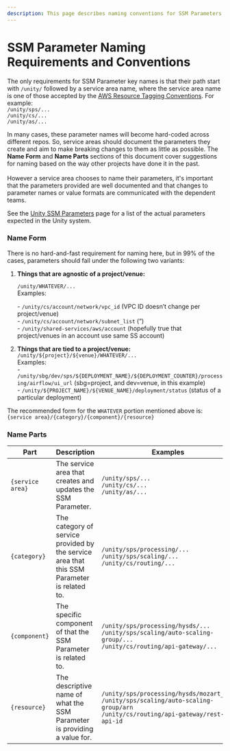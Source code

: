 ```yaml
---
description: This page describes naming conventions for SSM Parameters.
---
```


# SSM Parameter Naming Requirements and Conventions

The only requirements for SSM Parameter key names is that their path start with `/unity/`  followed by a  service area name, where the service area name is one of those accepted by the [AWS Resource Tagging Conventions](https://unity-sds.gitbook.io/docs/developer-docs/common-services/docs/users-guide/deployment/unity-aws-resource-tagging-conventions#servicearea).  For example:\
`/unity/sps/...`\
`/unity/cs/...`\
`/unity/as/...`

In many cases, these parameter names will become hard-coded across different repos. So, service areas should document the parameters they create and aim to make breaking changes to them as little as possible. The **Name Form** and **Name Parts** sections of this document cover suggestions for naming based on the way other projects have done it in the past.\
\
However a service area chooses to name their parameters, it's important that the parameters provided are well documented and that changes to parameter names or value formats are communicated with the dependent teams.

See the [Unity SSM Parameters](./) page for a list of the actual parameters expected in the Unity system.

### Name Form

There is no hard-and-fast requirement for naming here, but in 99% of the cases, parameters should fall under the following two variants:

1.  **Things that are agnostic of a project/venue:**

    `/unity/WHATEVER/...`\
    Examples:&#x20;

    \- `/unity/cs/account/network/vpc_id` (VPC ID doesn’t change per project/venue)\
    \- `/unity/cs/account/network/subnet_list` (“)  \
    \- `/unity/shared-services/aws/account` (hopefully true that project/venues in an account use same SS account)
2. **Things that are tied to a project/venue:** \
   `/unity/${project}/${venue}/WHATEVER/...` \
   Examples:\
   \- `/unity/sbg/dev/sps/${DEPLOYMENT_NAME}/${DEPLOYMENT_COUNTER}/processing/airflow/ui_url` (sbg=project, and dev=venue, in this example)\
   \- `/unity/${PROJECT_NAME}/${VENUE_NAME}/deployment/status` (status of a particular deployment)

The recommended form for the `WHATEVER` portion mentioned above is:\
`{service area}/{category}/{component}/{resource}`&#x20;





### Name Parts

<table><thead><tr><th width="193.33333333333331">Part</th><th width="170">Description</th><th>Examples</th></tr></thead><tbody><tr><td><code>{service area}</code></td><td>The service area that creates and updates the SSM Parameter.</td><td><code>/unity/sps/...</code><br><code>/unity/cs/...</code><br><code>/unity/as/...</code></td></tr><tr><td><code>{category}</code></td><td>The category of service provided by the service area that this SSM Parameter is related to.</td><td><code>/unity/sps/processing/...</code><br><code>/unity/sps/scaling/...</code><br><code>/unity/cs/routing/...</code></td></tr><tr><td><code>{component}</code></td><td>The specific component of that the SSM Parameter is related to. </td><td><code>/unity/sps/processing/hysds/...</code><br><code>/unity/sps/scaling/auto-scaling-group/...</code><br><code>/unity/cs/routing/api-gateway/...</code></td></tr><tr><td><code>{resource}</code></td><td>The descriptive name of what the SSM Parameter is providing a value for.</td><td><code>/unity/sps/processing/hysds/mozart_url</code><br><code>/unity/sps/scaling/auto-scaling-group/arn</code><br><code>/unity/cs/routing/api-gateway/rest-api-id</code></td></tr></tbody></table>

